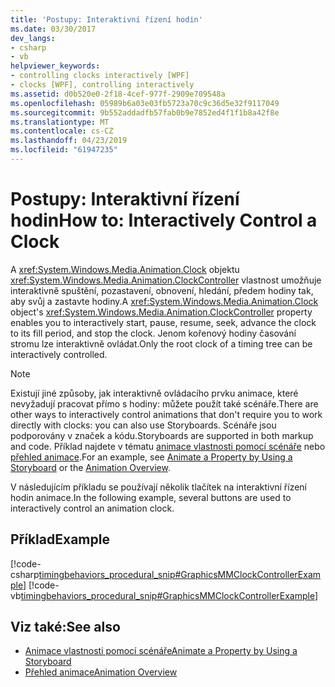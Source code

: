 ```yaml
---
title: 'Postupy: Interaktivní řízení hodin'
ms.date: 03/30/2017
dev_langs:
- csharp
- vb
helpviewer_keywords:
- controlling clocks interactively [WPF]
- clocks [WPF], controlling interactively
ms.assetid: d0b520e0-2f18-4cef-977f-2909e709548a
ms.openlocfilehash: 05989b6a03e03fb5723a70c9c36d5e32f9117049
ms.sourcegitcommit: 9b552addadfb57fab0b9e7852ed4f1f1b8a42f8e
ms.translationtype: MT
ms.contentlocale: cs-CZ
ms.lasthandoff: 04/23/2019
ms.locfileid: "61947235"
---
```

# <a name="how-to-interactively-control-a-clock"></a><span data-ttu-id="eb70c-102">Postupy: Interaktivní řízení hodin</span><span class="sxs-lookup"><span data-stu-id="eb70c-102">How to: Interactively Control a Clock</span></span>
<span data-ttu-id="eb70c-103">A <xref:System.Windows.Media.Animation.Clock> objektu <xref:System.Windows.Media.Animation.ClockController> vlastnost umožňuje interaktivně spuštění, pozastavení, obnovení, hledání, předem hodiny tak, aby svůj a zastavte hodiny.</span><span class="sxs-lookup"><span data-stu-id="eb70c-103">A <xref:System.Windows.Media.Animation.Clock> object's <xref:System.Windows.Media.Animation.ClockController> property enables you to interactively start, pause, resume, seek, advance the clock to its fill period, and stop the clock.</span></span> <span data-ttu-id="eb70c-104">Jenom kořenový hodiny časování stromu lze interaktivně ovládat.</span><span class="sxs-lookup"><span data-stu-id="eb70c-104">Only the root clock of a timing tree can be interactively controlled.</span></span>  
  
> [!NOTE]
>  <span data-ttu-id="eb70c-105">Existují jiné způsoby, jak interaktivně ovládacího prvku animace, které nevyžadují pracovat přímo s hodiny: můžete použít také scénáře.</span><span class="sxs-lookup"><span data-stu-id="eb70c-105">There are other ways to interactively control animations that don't require you to work directly with clocks: you can also use Storyboards.</span></span> <span data-ttu-id="eb70c-106">Scénáře jsou podporovány v značek a kódu.</span><span class="sxs-lookup"><span data-stu-id="eb70c-106">Storyboards are supported in both markup and code.</span></span> <span data-ttu-id="eb70c-107">Příklad najdete v tématu [animace vlastnosti pomocí scénáře](how-to-animate-a-property-by-using-a-storyboard.md) nebo [přehled animace](animation-overview.md).</span><span class="sxs-lookup"><span data-stu-id="eb70c-107">For an example, see [Animate a Property by Using a Storyboard](how-to-animate-a-property-by-using-a-storyboard.md) or the [Animation Overview](animation-overview.md).</span></span>  
  
 <span data-ttu-id="eb70c-108">V následujícím příkladu se používají několik tlačítek na interaktivní řízení hodin animace.</span><span class="sxs-lookup"><span data-stu-id="eb70c-108">In the following example, several buttons are used to interactively control an animation clock.</span></span>  
  
## <a name="example"></a><span data-ttu-id="eb70c-109">Příklad</span><span class="sxs-lookup"><span data-stu-id="eb70c-109">Example</span></span>  
 [!code-csharp[timingbehaviors_procedural_snip#GraphicsMMClockControllerExample](~/samples/snippets/csharp/VS_Snippets_Wpf/timingbehaviors_procedural_snip/CSharp/ClockControllerExample.cs#graphicsmmclockcontrollerexample)]
 [!code-vb[timingbehaviors_procedural_snip#GraphicsMMClockControllerExample](~/samples/snippets/visualbasic/VS_Snippets_Wpf/timingbehaviors_procedural_snip/visualbasic/clockcontrollerexample.vb#graphicsmmclockcontrollerexample)]  
  
## <a name="see-also"></a><span data-ttu-id="eb70c-110">Viz také:</span><span class="sxs-lookup"><span data-stu-id="eb70c-110">See also</span></span>

- [<span data-ttu-id="eb70c-111">Animace vlastnosti pomocí scénáře</span><span class="sxs-lookup"><span data-stu-id="eb70c-111">Animate a Property by Using a Storyboard</span></span>](how-to-animate-a-property-by-using-a-storyboard.md)
- [<span data-ttu-id="eb70c-112">Přehled animace</span><span class="sxs-lookup"><span data-stu-id="eb70c-112">Animation Overview</span></span>](animation-overview.md)
